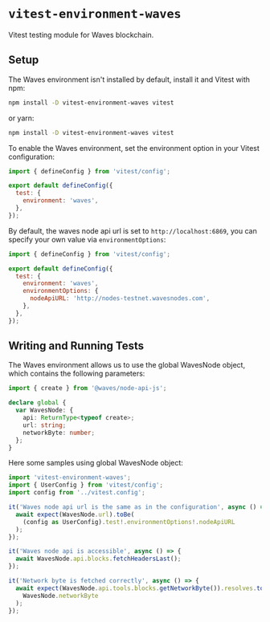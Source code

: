 # `vitest-environment-waves`

Vitest testing module for Waves blockchain.

## Setup

The Waves environment isn't installed by default, install it and Vitest with npm:

```sh
npm install -D vitest-environment-waves vitest
```

or yarn:

```sh
npm install -D vitest-environment-waves vitest
```

To enable the Waves environment, set the environment option in your Vitest configuration:

```javascript
import { defineConfig } from 'vitest/config';

export default defineConfig({
  test: {
    environment: 'waves',
  },
});
```

By default, the waves node api url is set to `http://localhost:6869`,
you can specify your own value via `environmentOptions`:

```javascript
import { defineConfig } from 'vitest/config';

export default defineConfig({
  test: {
    environment: 'waves',
    environmentOptions: {
      nodeApiURL: 'http://nodes-testnet.wavesnodes.com',
    },
  },
});
```

## Writing and Running Tests

The Waves environment allows us to use the global WavesNode object, which contains the following parameters:

```typescript
import { create } from '@waves/node-api-js';

declare global {
  var WavesNode: {
    api: ReturnType<typeof create>;
    url: string;
    networkByte: number;
  };
}
```

Here some samples using global WavesNode object:

```typescript
import 'vitest-environment-waves';
import { UserConfig } from 'vitest/config';
import config from '../vitest.config';

it('Waves node api url is the same as in the configuration', async () => {
  await expect(WavesNode.url).toBe(
    (config as UserConfig).test!.environmentOptions!.nodeApiURL
  );
});

it('Waves node api is accessible', async () => {
  await WavesNode.api.blocks.fetchHeadersLast();
});

it('Network byte is fetched correctly', async () => {
  await expect(WavesNode.api.tools.blocks.getNetworkByte()).resolves.toBe(
    WavesNode.networkByte
  );
});
```

